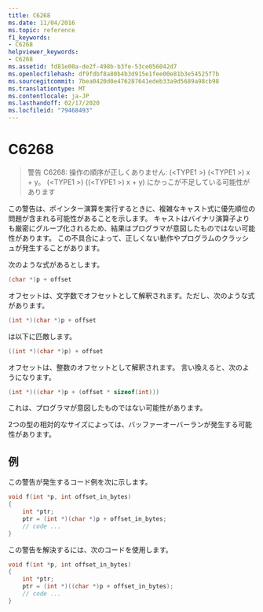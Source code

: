 ```yaml
---
title: C6268
ms.date: 11/04/2016
ms.topic: reference
f1_keywords:
- C6268
helpviewer_keywords:
- C6268
ms.assetid: fd81e00a-de2f-498b-b3fe-53ce056042d7
ms.openlocfilehash: df9fdbf8a80b4b3d915e1fee00e81b3e54525f7b
ms.sourcegitcommit: 7bea0420d0e476287641edeb33a9d5689a98cb98
ms.translationtype: MT
ms.contentlocale: ja-JP
ms.lasthandoff: 02/17/2020
ms.locfileid: "79468493"
---
```

# <a name="c6268"></a>C6268

> 警告 C6268: 操作の順序が正しくありません: (\<TYPE1 >) (\<TYPE1 >) x + y。 (\<TYPE1 >) ((\<TYPE1 >) x + y) にかっこが不足している可能性があります

この警告は、ポインター演算を実行するときに、複雑なキャスト式に優先順位の問題が含まれる可能性があることを示します。 キャストはバイナリ演算子よりも厳密にグループ化されるため、結果はプログラマが意図したものではない可能性があります。 この不具合によって、正しくない動作やプログラムのクラッシュが発生することがあります。

次のような式があるとします。

```cpp
(char *)p + offset
```

オフセットは、文字数でオフセットとして解釈されます。ただし、次のような式があります。

```cpp
(int *)(char *)p + offset
```

は以下に匹敵します。

```cpp
((int *)(char *)p) + offset
```

オフセットは、整数のオフセットとして解釈されます。 言い換えると、次のようになります。

```cpp
(int *)((char *)p + (offset * sizeof(int)))
```

これは、プログラマが意図したものではない可能性があります。

2つの型の相対的なサイズによっては、バッファーオーバーランが発生する可能性があります。

## <a name="example"></a>例

この警告が発生するコード例を次に示します。

```cpp
void f(int *p, int offset_in_bytes)
{
    int *ptr;
    ptr = (int *)(char *)p + offset_in_bytes;
    // code ...
}
```

この警告を解決するには、次のコードを使用します。

```cpp
void f(int *p, int offset_in_bytes)
{
    int *ptr;
    ptr = (int *)((char *)p + offset_in_bytes);
    // code ...
}
```
